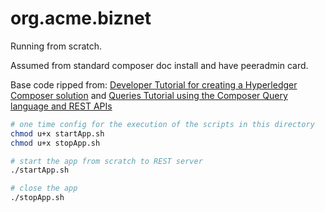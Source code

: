 # org.acme.biznet

Running from scratch.

Assumed from standard composer doc install and have peeradmin card.

Base code ripped from: [Developer Tutorial for creating a Hyperledger Composer solution](https://hyperledger.github.io/composer/tutorials/developer-tutorial.html "Developer Tutorial for creating a Hyperledger Composer solution") and [Queries Tutorial using the Composer Query language and REST APIs](https://hyperledger.github.io/composer/tutorials/queries.html "Queries Tutorial using the Composer Query language and REST APIs")

```bash
# one time config for the execution of the scripts in this directory
chmod u+x startApp.sh
chmod u+x stopApp.sh

# start the app from scratch to REST server
./startApp.sh

# close the app
./stopApp.sh
```